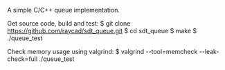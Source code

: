 A simple C/C++ queue implementation.

Get source code, build and test:
	$ git clone https://github.com/raycad/sdt_queue.git
	$ cd sdt_queue
	$ make
	$ ./queue_test

Check memory usage using valgrind:
	$ valgrind --tool=memcheck --leak-check=full ./queue_test